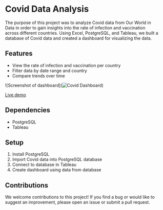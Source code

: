 # Covid Data Analysis

The purpose of this project was to analyze Covid data from Our World in Data in order to gain insights into the rate of infection and vaccination across different countries. Using Excel, PostgreSQL, and Tableau, we built a database of Covid data and created a dashboard for visualizing the data.

## Features

- View the rate of infection and vaccination per country
- Filter data by date range and country
- Compare trends over time

![Screenshot of dashboard](![Covid Dashboard](https://user-images.githubusercontent.com/90155651/211450549-6841af6f-824e-42b8-9f3b-93597c7176f6.png))

[Live demo]([https://demo.com](https://public.tableau.com/views/CovidDashboard_16732440855680/Dashboard1?:language=en-US&:display_count=n&:origin=viz_share_link))

## Dependencies

- PostgreSQL
- Tableau

## Setup

1. Install PostgreSQL
2. Import Covid data into PostgreSQL database
3. Connect to database in Tableau
4. Create dashboard using data from database

## Contributions

We welcome contributions to this project! If you find a bug or would like to suggest an improvement, please open an issue or submit a pull request.


